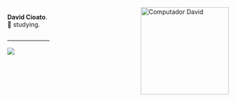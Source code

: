<img src="https://raw.githubusercontent.com/MicaelliMedeiros/micaellimedeiros/master/image/computer-illustration.png" min-width="200px" max-width="200px" width="200px" align="right" alt="Computador David">

<p align="left"> 
  <strong>David Cioato</strong>.<br>
  📘 studying.
</p>
<p align="left"> 
  _______________
</p>

<p align="left">
   <a href="https://www.instagram.com/iuricode/" alt="Instagram">
    <img src="https://img.shields.io/badge/Instagram-6a329f?style=for-the-badge&logo=instagram&logoColor=white&link=https://www.instagram.com/davidcioato/"/>
  </a>
  </p>  
